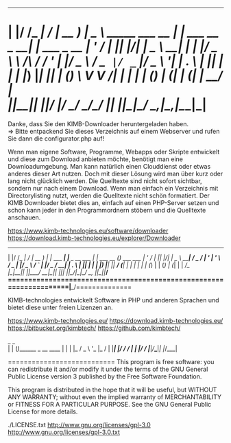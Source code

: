  _  _____ __  __ ____        ____                      _                 _           
| |/ /_ _|  \/  | __ )      |  _ \  _____      ___ __ | | ___   __ _  __| | ___ _ __ 
| ' / | || |\/| |  _ \ _____| | | |/ _ \ \ /\ / / '_ \| |/ _ \ / _` |/ _` |/ _ \ '__|
| . \ | || |  | | |_) |_____| |_| | (_) \ V  V /| | | | | (_) | (_| | (_| |  __/ |   
|_|\_\___|_|  |_|____/      |____/ \___/ \_/\_/ |_| |_|_|\___/ \__,_|\__,_|\___|_|   
=====================================================================================

Danke, dass Sie den KIMB-Downloader heruntergeladen haben.  
=> Bitte entpackend Sie dieses Verzeichnis auf einem Webserver und rufen Sie dann die configurator.php auf!

Wenn man eigene Software, Programme, Webapps oder Skripte entwickelt und diese zum Download anbieten möchte,
benötigt man eine Downloadumgebung. Man kann natürlich einen Clouddienst oder etwas anderes dieser Art nutzen.
Doch mit dieser Lösung wird man über kurz oder lang nicht glücklich werden.
Die Quelltexte sind nicht sofort sichtbar, sondern nur nach einem Download. Wenn man einfach ein
Verzeichnis mit Directorylisting nutzt, werden die Quelltexte nicht schön formatiert.
Der KIMB Downloader bietet dies an, einfach auf einen PHP-Server setzen und schon kann jeder
in den Programmordnern stöbern und die Quelltexte anschauen.

https://www.kimb-technologies.eu/software/downloader  
https://download.kimb-technologies.eu/explorer/Downloader

 _  _____ __  __ ____        _            _                 _             _           
| |/ /_ _|  \/  | __ )      | |_ ___  ___| |__  _ __   ___ | | ___   __ _(_) ___  ___ 
| ' / | || |\/| |  _ \ _____| __/ _ \/ __| '_ \| '_ \ / _ \| |/ _ \ / _` | |/ _ \/ __|
| . \ | || |  | | |_) |_____| ||  __/ (__| | | | | | | (_) | | (_) | (_| | |  __/\__ \
|_|\_\___|_|  |_|____/       \__\___|\___|_| |_|_| |_|\___/|_|\___/ \__, |_|\___||___/
====================================================================|___/==============             

KIMB-technologies entwickelt Software in PHP und anderen Sprachen und bietet diese unter
freien Lizenzen an.

https://www.kimb-technologies.eu/
https://download.kimb-technologies.eu/
https://bitbucket.org/kimbtech/
https://github.com/kimbtech/

 _     _                   
| |   (_)_______ _ __  ____
| |   | |_  / _ \ '_ \|_  /
| |___| |/ /  __/ | | |/ / 
|_____|_/___\___|_| |_/___|
                           
===========================
This program is free software: you can redistribute it and/or modify
it under the terms of the GNU General Public License version 3
published by the Free Software Foundation.

This program is distributed in the hope that it will be useful,
but WITHOUT ANY WARRANTY; without even the implied warranty of
MERCHANTABILITY or FITNESS FOR A PARTICULAR PURPOSE.  See the
GNU General Public License for more details.

./LICENSE.txt
http://www.gnu.org/licenses/gpl-3.0
http://www.gnu.org/licenses/gpl-3.0.txt

